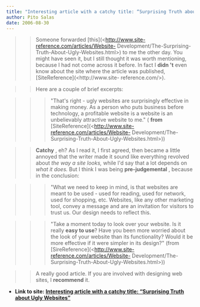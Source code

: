 ```yaml
---
title: "Interesting article with a catchy title: “Surprising Truth about Ugly Websites”"
author: Pito Salas
date: 2006-08-30
---
```



>>

>> Someone forwarded [this](<http://www.site-reference.com/articles/Website-
Development/The-Surprising-Truth-About-Ugly-Websites.html>) to me the other
day. You might have seen it, but I still thought it was worth mentioning,
because I had not come across it before. In fact I **didn 't** even know about
the site where the article was published, [SiteReference](<http://www.site-
reference.com/>).

>>

>> Here are a couple of brief excerpts:

>>

>>> "That's right - ugly websites are surprisingly effective in making money.
As a person who puts business before technology, a profitable website is a
website is an unbelievably attractive website to me." ( **from**
[SiteReference](<http://www.site-reference.com/articles/Website-
Development/The-Surprising-Truth-About-Ugly-Websites.html>))

>>

>> **Catchy** , eh? As I read it, I first agreed, then became a little annoyed
that the writer made it sound like everything revolved about _the way a site
looks,_ while I'd say that a lot depends on _what it does._ But I think I was
being **pre-judgemental** , because in the conclusion:

>>

>>> "What we need to keep in mind, is that websites are meant to be used -
used for reading, used for network, used for shopping, etc. Websites, like any
other marketing tool, convey a message and are an invitation for visitors to
trust us. Our design needs to reflect this.

>>>

>>> "Take a moment today to look over your website. Is it really **easy to
use**? Have you been more worried about the look of your website than its
functionality? Would it be more effective if it were simpler in its design?"
(from [SireReference](<http://www.site-reference.com/articles/Website-
Development/The-Surprising-Truth-About-Ugly-Websites.html>))

>>

>> A really good article. If you are involved with designing web sites, I
**recommend** it.


* **Link to site:** **[Interesting article with a catchy title: “Surprising Truth about Ugly Websites”](None)**
